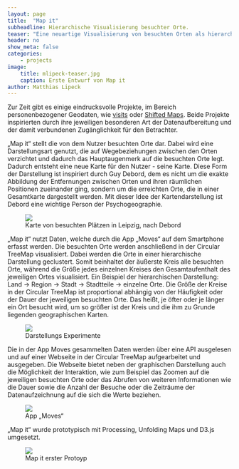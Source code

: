 ```yaml
---
layout: page
title:  "Map it"
subheadline: Hierarchische Visualisierung besuchter Orte.
teaser: "Eine neuartige Visualisierung von besuchten Orten als hierarchische Circular Tree Map, um eine persönliche Karte zu erstellen."
header: no
show_meta: false
categories:
    - projects
image:
    title: mlipeck-teaser.jpg
    caption: Erste Entwurf von Map it
author: Matthias Lipeck
---
```


Zur Zeit gibt es einige eindrucksvolle Projekte, im Bereich personenbezogener Geodaten, wie [visits](http://v.isits.in) oder [Shifted Maps](http://shifted-maps.com). Beide Projekte inspirierten durch ihre jeweiligen besonderen Art der Datenaufbereitung und der damit verbundenen Zugänglichkeit für den Betrachter.


„Map it“ stellt die von dem Nutzer besuchten Orte dar. Dabei wird eine Darstellungsart genutzt, die auf Wegebeziehungen zwischen den Orten verzichtet und dadurch das Hauptaugenmerk auf die besuchten Orte legt.
Dadurch entsteht eine neue Karte für den Nutzer - seine Karte. Diese Form der Darstellung ist inspiriert durch Guy Debord, dem es nicht um die exakte Abbildung der Entfernungen zwischen Orten und ihren räumlichen Positionen zueinander ging, sondern um die erreichten Orte, die in einer Gesamtkarte dargestellt werden. Mit dieser Idee der Kartendarstellung ist Debord eine wichtige Person der Psychogeographie.

<figure>
  <img src="{{ site.urlimg }}/mlipeck-01-karte.jpg" />
  <figcaption >Karte von besuchten Plätzen in Leipzig, nach Debord</figcaption>
</figure>

„Map it“ nutzt Daten, welche durch die App „Moves“ auf dem Smartphone erfasst werden. Die besuchten Orte werden anschließend in der Circular TreeMap visualisiert. Dabei werden die Orte in einer hierarchische Darstellung geclustert. Somit beinhaltet der äußerste Kreis alle besuchten Orte, während die Größe jedes einzelnen Kreises den Gesamtaufenthalt des jeweiligen Ortes visualisiert. Ein Beispiel der hierarchischen Darstellung: Land → Region → Stadt → Stadtteile → einzelne Orte. Die Größe der Kreise in der Circular TreeMap ist proportional abhängig von der Häufigkeit oder der Dauer der jeweiligen besuchten Orte. Das heißt, je öfter oder je länger ein Ort besucht wird, um so größer ist der Kreis und die ihm zu Grunde liegenden geographischen Karten.

<figure>
  <img src="{{ site.urlimg }}/mlipeck-experimente.jpg" />
  <figcaption >Darstellungs Experimente</figcaption>
</figure>

Die in der App Moves gesammelten Daten werden über eine API ausgelesen und auf einer Webseite in der Circular TreeMap aufgearbeitet und ausgegeben. Die Webseite bietet neben der graphischen Darstellung auch die Möglichkeit der Interaktion, wie zum Beispiel das Zoomen auf die jeweiligen besuchten Orte oder das Abrufen von weiteren Informationen wie die Dauer sowie die Anzahl der Besuche oder die Zeiträume der Datenaufzeichnung auf die sich die Werte beziehen.

<figure>
  <img src="{{ site.urlimg }}/mlipeck-moves.jpg" />
  <figcaption >App „Moves“</figcaption>
</figure>

„Map it“ wurde prototypisch mit Processing, Unfolding Maps und D3.js umgesetzt.

<figure>
  <img src="{{ site.urlimg }}/mlipeck-mapit-prototyp.jpg" />
  <figcaption >Map it erster Protoyp</figcaption>
</figure>
